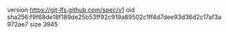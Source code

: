 version https://git-lfs.github.com/spec/v1
oid sha256:f9f68de18f189de25b53ff92c919a89502c1ff4d7dee93d36d2c17af3a972ae7
size 3945
